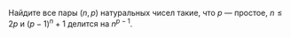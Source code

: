 Найдите все пары $\left( n,p \right)$  натуральных чисел такие, что $p$ — простое, $n\le 2p$ и ${{\left( p-1 \right)}^{n}}+1$  делится на ${{n}^{p-1}}$.